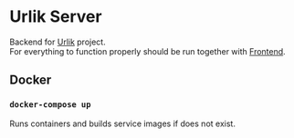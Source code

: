 # Urlik Server

Backend for [Urlik](https://github.com/prixladi/shamyr-urlik) project.<br />
For everything to function properly should be run together with [Frontend](https://github.com/prixladi/shamyr-urlik-next).

## Docker

### `docker-compose up`

Runs containers and builds service images if does not exist.
